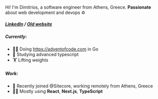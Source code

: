 Hi! I'm Dimitrios, a software engineer from Athens, Greece. <b>Passionate</b> about web development and devops ⚙️

<h5>
<a href="https://www.linkedin.com/in/jimfilippou">LinkedIn<a/> /
<a target="__blank" href="https://jimfilippou.github.io">Old website<a/>
</h5>

##### Currently:
- 👨‍💻 Doing https://adventofcode.com in Go
- 📖 Studying advanced typescript
- 🏋️ Lifting weights
  
##### Work:

- 🎉 Recently joined @Sitecore, working remotely from Athens, Greece 
- 🧑‍💼 Mostly using **React**, **Next.js**, **TypeScript**
